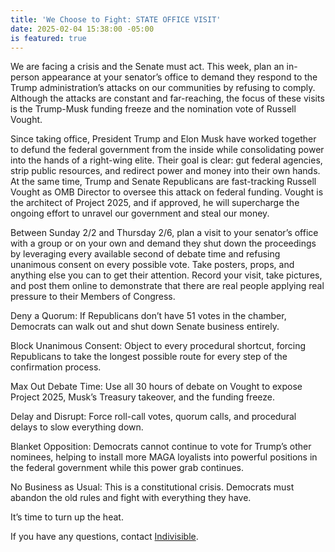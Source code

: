 ```yaml
---
title: 'We Choose to Fight: STATE OFFICE VISIT'
date: 2025-02-04 15:38:00 -05:00
is featured: true
---
```


We are facing a crisis and the Senate must act. This week, plan an in-person appearance at your senator’s office to demand they respond to the Trump administration’s attacks on our communities by refusing to comply. Although the attacks are constant and far-reaching, the focus of these visits is the Trump-Musk funding freeze and the nomination vote of Russell Vought.

Since taking office, President Trump and Elon Musk have worked together to defund the federal government from the inside while consolidating power into the hands of a right-wing elite. Their goal is clear: gut federal agencies, strip public resources, and redirect power and money into their own hands. At the same time, Trump and Senate Republicans are fast-tracking Russell Vought as OMB Director to oversee this attack on federal funding. Vought is the architect of Project 2025, and if approved, he will supercharge the ongoing effort to unravel our government and steal our money.

Between Sunday 2/2 and Thursday 2/6, plan a visit to your senator’s office with a group or on your own and demand they shut down the proceedings by leveraging every available second of debate time and refusing unanimous consent on every possible vote. Take posters, props, and anything else you can to get their attention. Record your visit, take pictures, and post them online to demonstrate that there are real people applying real pressure to their Members of Congress.

Deny a Quorum: If Republicans don’t have 51 votes in the chamber, Democrats can walk out and shut down Senate business entirely.

Block Unanimous Consent: Object to every procedural shortcut, forcing Republicans to take the longest possible route for every step of the confirmation process.

Max Out Debate Time: Use all 30 hours of debate on Vought to expose Project 2025, Musk’s Treasury takeover, and the funding freeze.

Delay and Disrupt: Force roll-call votes, quorum calls, and procedural delays to slow everything down.

Blanket Opposition: Democrats cannot continue to vote for Trump’s other nominees, helping to install more MAGA loyalists into powerful positions in the federal government while this power grab continues.

No Business as Usual: This is a constitutional crisis. Democrats must abandon the old rules and fight with everything they have.

It’s time to turn up the heat.


If you have any questions, contact [Indivisible](supportteam@indivisible.org).